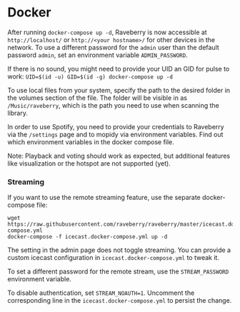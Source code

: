# Docker

After running `docker-compose up -d`, Raveberry is now accessible at `http://localhost/` or `http://<your hostname>/` for other devices in the network. To use a different password for the `admin` user than the default password `admin`, set an environment variable `ADMIN_PASSWORD`.

If there is no sound, you might need to provide your UID an GID for pulse to work: `UID=$(id -u) GID=$(id -g) docker-compose up -d`

To use local files from your system, specify the path to the desired folder in the volumes section of the file. The folder will be visible in as `/Music/raveberry`, which is the path you need to use when scanning the library.

In order to use Spotify, you need to provide your credentials to Raveberry via the `/settings` page and to mopidy via environment variables. Find out which environment variables in the docker compose file.

Note: Playback and voting should work as expected, but additional features like visualization or the hotspot are not supported (yet).


### Streaming

If you want to use the remote streaming feature, use the separate docker-compose file:
```
wget https://raw.githubusercontent.com/raveberry/raveberry/master/icecast.docker-compose.yml
docker-compose -f icecast.docker-compose.yml up -d
```

The setting in the admin page does not toggle streaming. You can provide a custom icecast configuration in `icecast.docker-compose.yml` to tweak it.

To set a different password for the remote stream, use the `STREAM_PASSWORD` environment variable.

To disable authentication, set `STREAM_NOAUTH=1`. Uncomment the corresponding line in the `icecast.docker-compose.yml` to persist the change.

